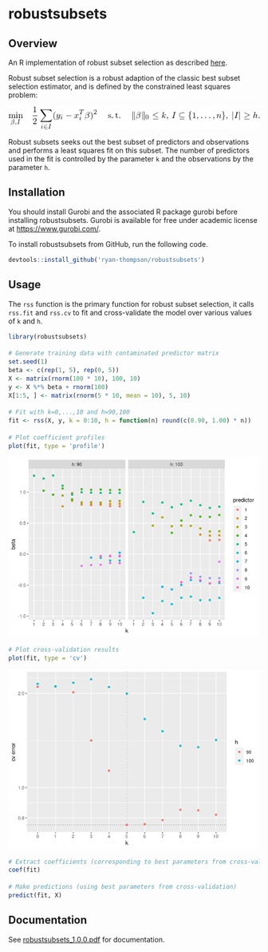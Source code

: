 


# robustsubsets

## Overview

An R implementation of robust subset selection as described
[here](https://arxiv.org/abs/2005.08217).

Robust subset selection is a robust adaption of the classic best subset
selection estimator, and is defined by the constrained least squares
problem:

![](man/figures/README-equation.png)<!-- -->

Robust subsets seeks out the best subset of predictors and observations
and performs a least squares fit on this subset. The number of
predictors used in the fit is controlled by the parameter `k` and the
observations by the parameter `h`.

## Installation

You should install Gurobi and the associated R package gurobi before
installing robustsubsets. Gurobi is available for free under academic
license at <https://www.gurobi.com/>.

To install robustsubsets from GitHub, run the following code.

``` r
devtools::install_github('ryan-thompson/robustsubsets')
```

## Usage

The `rss` function is the primary function for robust subset selection,
it calls `rss.fit` and `rss.cv` to fit and cross-validate the model over
various values of `k` and `h`.

``` r
library(robustsubsets)

# Generate training data with contaminated predictor matrix
set.seed(1)
beta <- c(rep(1, 5), rep(0, 5))
X <- matrix(rnorm(100 * 10), 100, 10)
y <- X %*% beta + rnorm(100)
X[1:5, ] <- matrix(rnorm(5 * 10, mean = 10), 5, 10)

# Fit with k=0,...,10 and h=90,100
fit <- rss(X, y, k = 0:10, h = function(n) round(c(0.90, 1.00) * n))

# Plot coefficient profiles
plot(fit, type = 'profile')
```

![](man/figures/README-example-1.png)<!-- -->

``` r
# Plot cross-validation results
plot(fit, type = 'cv')
```

![](man/figures/README-example-2.png)<!-- -->

``` r
# Extract coefficients (corresponding to best parameters from cross-validation)
coef(fit)

# Make predictions (using best parameters from cross-validation)
predict(fit, X)
```

## Documentation

See [robustsubsets\_1.0.0.pdf](robustsubsets_1.0.0.pdf) for
documentation.
